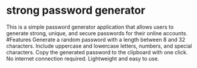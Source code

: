 # strong password generator
This is a simple password generator application that allows users to generate strong, unique, and secure passwords for their online accounts.
#Features
Generate a random password with a length between 8 and 32 characters.
Include uppercase and lowercase letters, numbers, and special characters.
Copy the generated password to the clipboard with one click.
No internet connection required.
Lightweight and easy to use.
